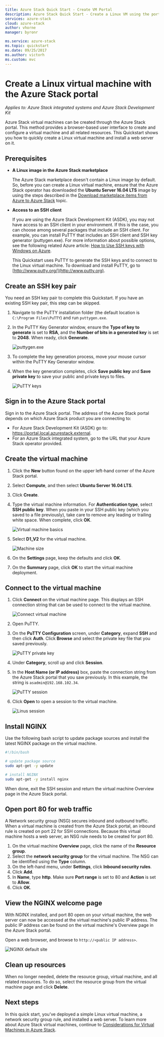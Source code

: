 ```yaml
---
title: Azure Stack Quick Start - Create VM Portal
description: Azure Stack Quick Start - Create a Linux VM using the portal
services: azure-stack
cloud: azure-stack
author: vhorne
manager: byronr

ms.service: azure-stack
ms.topic: quickstart
ms.date: 09/25/2017
ms.author: victorh
ms.custom: mvc
---
```


# Create a Linux virtual machine with the Azure Stack portal

*Applies to: Azure Stack integrated systems and Azure Stack Development Kit*

Azure Stack virtual machines can be created through the Azure Stack portal. This method provides a browser-based user interface to create and configure a virtual machine and all related resources. This Quickstart shows you how to quickly create a Linux virtual machine and install a web server on it.

## Prerequisites

* **A Linux image in the Azure Stack marketplace**

   The Azure Stack marketplace doesn't contain a Linux image by default. So, before you can create a Linux virtual machine, ensure that the Azure Stack operator has downloaded the **Ubuntu Server 16.04 LTS** image by using the steps described in the [Download marketplace items from Azure to Azure Stack](../azure-stack-download-azure-marketplace-item.md) topic.

* **Access to an SSH client**

   If you are using the Azure Stack Development Kit (ASDK), you may not have access to an SSH client in your environment. If this is the case, you can choose among several packages that include an SSH client. For example, you can install PuTTY that includes an SSH client and SSH key generator (puttygen.exe). For more information about possible options, see the following related Azure article: [How to Use SSH keys with Windows on Azure](https://docs.microsoft.com/azure/virtual-machines/linux/ssh-from-windows#windows-packages-and-ssh-clients).

   This Quickstart uses PuTTY to generate the SSH keys and to connect to the Linux virtual machine. To download and install PuTTY, go to [http://www.putty.org/](http://www.putty.org).

## Create an SSH key pair

You need an SSH key pair to complete this Quickstart. If you have an existing SSH key pair, this step can be skipped.

1. Navigate to the PuTTY installation folder (the default location is ```C:\Program Files\PuTTY```) and run ```puttygen.exe```.
2. In the PuTTY Key Generator window, ensure the **Type of key to generate** is set to **RSA**, and the **Number of bits in a generated key** is set to **2048**. When ready, click **Generate**.

   ![puttygen.exe](media/azure-stack-quick-linux-portal/Putty01.PNG)

3. To complete the key generation process, move your mouse cursor within the PuTTY Key Generator window.
4. When the key generation completes, click **Save public key** and **Save private key** to save your public and private keys to files.

   ![PuTTY keys](media/azure-stack-quick-linux-portal/Putty02.PNG)



## Sign in to the Azure Stack portal

Sign in to the Azure Stack portal. The address of the Azure Stack portal depends on which Azure Stack product you are connecting to:

* For Azure Stack Development Kit (ASDK) go to: https://portal.local.azurestack.external.
* For an Azure Stack integrated system, go to the URL that your Azure Stack operator provided.

## Create the virtual machine

1. Click the **New** button found on the upper left-hand corner of the Azure Stack portal.

2. Select **Compute**, and then select **Ubuntu Server 16.04 LTS**.
3. Click **Create**.

4. Type the virtual machine information. For **Authentication type**, select **SSH public key**. When you paste in your SSH public key (which you saved to a file previously), take care to remove any leading or trailing white space. When complete, click **OK**.

   ![Virtual machine basics](media/azure-stack-quick-linux-portal/linux-01.PNG)

5. Select **D1_V2** for the virtual machine.

   ![Machine size](media/azure-stack-quick-linux-portal/linux-02.PNG)

6. On the **Settings** page, keep the defaults and click **OK**.

7. On the **Summary** page, click **OK** to start the virtual machine deployment.


## Connect to the virtual machine

1. Click **Connect** on the virtual machine page. This displays an SSH connection string that can be used to connect to the virtual machine.

   ![Connect virtual machine](media/azure-stack-quick-linux-portal/linux-03.PNG)

2. Open PuTTY.
3. On the **PuTTY Configuration** screen, under **Category**, expand **SSH** and then click **Auth**. Click **Browse** and select the private key file that you saved previously.

   ![PuTTY private key](media/azure-stack-quick-linux-portal/Putty03.PNG)
4. Under **Category**, scroll up and click **Session**.
5. In the **Host Name (or IP address)** box, paste the connection string from the Azure Stack portal that you saw previously. In this example, the string is ```asadmin@192.168.102.34```.
 
   ![PuTTY session](media/azure-stack-quick-linux-portal/Putty04.PNG)
6. Click **Open** to open a session to the virtual machine.

   ![Linus session](media/azure-stack-quick-linux-portal/Putty05.PNG)

## Install NGINX

Use the following bash script to update package sources and install the latest NGINX package on the virtual machine. 

```bash 
#!/bin/bash

# update package source
sudo apt-get -y update

# install NGINX
sudo apt-get -y install nginx
```

When done, exit the SSH session and return the virtual machine Overview page in the Azure Stack portal.


## Open port 80 for web traffic 

A Network security group (NSG) secures inbound and outbound traffic. When a virtual machine is created from the Azure Stack portal, an inbound rule is created on port 22 for SSH connections. Because this virtual machine hosts a web server, an NSG rule needs to be created for port 80.

1. On the virtual machine **Overview** page, click the name of the **Resource group**.
2. Select the **network security group** for the virtual machine. The NSG can be identified using the **Type** column. 
3. On the left-hand menu, under **Settings**, click **Inbound security rules**.
4. Click **Add**.
5. In **Name**, type **http**. Make sure **Port range** is set to 80 and **Action** is set to **Allow**. 
6. Click **OK**.


## View the NGINX welcome page

With NGINX installed, and port 80 open on your virtual machine, the web server can now be accessed at the virtual machine's public IP address. The public IP address can be found on the virtual machine's Overview page in the Azure Stack portal.

Open a web browser, and browse to ```http://<public IP address>```.

![NGINX default site](media/azure-stack-quick-linux-portal/linux-04.PNG)


## Clean up resources

When no longer needed, delete the resource group, virtual machine, and all related resources. To do so, select the resource group from the virtual machine page and click **Delete**.

## Next steps

In this quick start, you’ve deployed a simple Linux virtual machine, a network security group rule, and installed a web server. To learn more about Azure Stack virtual machines, continue to [Considerations for Virtual Machines in Azure Stack](azure-stack-vm-considerations.md).

